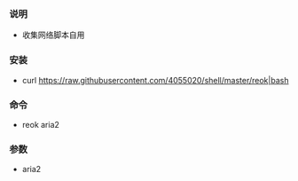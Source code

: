 ### 说明
- 收集网络脚本自用

### 安装
- curl https://raw.githubusercontent.com/4055020/shell/master/reok|bash

### 命令

- reok aria2

### 参数
- aria2

